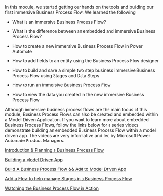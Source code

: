 In this module, we started getting our hands on the tools and building
our first immersive Business Process Flow. We learned the following:

-   What is an immersive Business Process Flow?

-   What is the difference between an embedded and immersive Business Process Flow?

-   How to create a new immersive Business Process Flow in Power Automate

-   How to add fields to an entity using the Business Process Flow designer

-   How to build and save a simple two step business immersive Business Process Flow using Stages and Data Steps

-   How to run an immersive Business Process Flow

-   How to view the data you created in the new immersive Business Process Flow

Although immersive business process flows are the main focus of this module, Business Process Flows can also be created and embedded within a Model Driven Application. If you want to learn more about embedded Business Process Flows, follow the links below for a series videos demonstrate building an embedded Business Process Flow within a
model driven app. The videos are very informative and led by Microsoft Power Automate Product Managers.

[Introduction & Planning a Business Process Flow](https://www.youtube.com/watch?v=7RiXDiPNZic/?azure-portal=true) 

[Building a Model Driven App](https://www.youtube.com/watch?v=ssIyrDVCaw8/?azure-portal=true) 

[Build A Business Process Flow && Add to Model Driven App](https://www.youtube.com/watch?v=e4u9fE_teNo/?azure-portal=true) 

[Add a Flow to help manage Stages in a Business Process Flow](https://www.youtube.com/watch?v=e4u9fE_teNo/?azure-portal=true) 

[Watching the Business Process Flow in Action](https://www.youtube.com/watch?v=X0sjXE33oGM&feature=youtu.be/?azure-portal=true) 